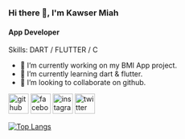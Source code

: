 ### Hi there 👋, I'm Kawser Miah
#### App Developer



Skills: DART / FLUTTER / C

- 🔭 I’m currently working on my BMI App project. 
- 🌱 I’m currently learning dart & flutter. 
- 👯 I’m looking to collaborate on github. 


[<img src='https://cdn.jsdelivr.net/npm/simple-icons@3.0.1/icons/github.svg' alt='github' height='40'>](https://github.com/Kawser-Miah)  [<img src='https://cdn.jsdelivr.net/npm/simple-icons@3.0.1/icons/facebook.svg' alt='facebook' height='40'>](https://www.facebook.com/https://www.facebook.com/profile.php?id=100010207877779)  [<img src='https://cdn.jsdelivr.net/npm/simple-icons@3.0.1/icons/instagram.svg' alt='instagram' height='40'>](https://www.instagram.com/https://www.instagram.com/kawser_ahmed._//)  [<img src='https://cdn.jsdelivr.net/npm/simple-icons@3.0.1/icons/twitter.svg' alt='twitter' height='40'>](https://twitter.com/https://twitter.com/KawserAhme)  

[![Top Langs](https://github-readme-stats.vercel.app/api/top-langs/?username=Kawser-Miah)](https://github.com/anuraghazra/github-readme-stats)


